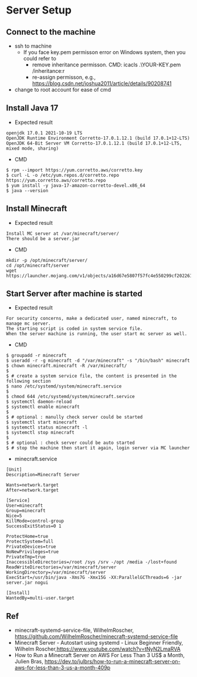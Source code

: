 # Server Setup

## Connect to the machine
* ssh to machine
  * If you face key.pem permisson error on Windows system, then you could refer to 
    * remove inheritance permisson. CMD: icacls .\YOUR-KEY.pem /inheritance:r
    * re-assign permisson, e.g., https://blog.csdn.net/joshua2011/article/details/90208741 
* change to root account for ease of cmd

## Install Java 17
* Expected result
```
openjdk 17.0.1 2021-10-19 LTS
OpenJDK Runtime Environment Corretto-17.0.1.12.1 (build 17.0.1+12-LTS)
OpenJDK 64-Bit Server VM Corretto-17.0.1.12.1 (build 17.0.1+12-LTS, mixed mode, sharing)
```

* CMD
```
$ rpm --import https://yum.corretto.aws/corretto.key
$ curl -L -o /etc/yum.repos.d/corretto.repo https://yum.corretto.aws/corretto.repo
$ yum install -y java-17-amazon-corretto-devel.x86_64
$ java --version
```

## Install Minecraft
* Expected result
```
Install MC server at /var/minecraft/server/
There should be a server.jar
```
* CMD
```
mkdir -p /opt/minecraft/server/
cd /opt/minecraft/server
wget https://launcher.mojang.com/v1/objects/a16d67e5807f57fc4e550299cf20226194497dc2/server.jar
```

## Start Server after machine is started
* Expected result
```
For security concerns, make a dedicated user, named minecraft, to manage mc server.
The starting script is coded in system service file.
When the server machine is running, the user start mc server as well.
```
* CMD
```
$ groupadd -r minecraft
$ useradd -r -g minecraft -d "/var/minecraft" -s "/bin/bash" minecraft
$ chown minecraft.minecraft -R /var/minecraft/
$ 
$ # create a system service file, the content is presented in the following section
$ nano /etc/systemd/system/minecraft.service
$ 
$ chmod 644 /etc/systemd/system/minecraft.service
$ systemctl daemon-reload
$ systemctl enable minecraft
$ 
$ # optional : manully check server could be started
$ systemctl start minecraft
$ systemctl status minecraft -l
$ systemctl stop minecraft
$
$ # optional : check server could be auto started
$ # stop the machine then start it again, login server via MC launcher
```

* minecraft.service
```
[Unit]
Description=Minecraft Server

Wants=network.target
After=network.target

[Service]
User=minecraft
Group=minecraft
Nice=5
KillMode=control-group
SuccessExitStatus=0 1

ProtectHome=true
ProtectSystem=full
PrivateDevices=true
NoNewPrivileges=true
PrivateTmp=true
InaccessibleDirectories=/root /sys /srv -/opt /media -/lost+found
ReadWriteDirectories=/var/minecraft/server
WorkingDirectory=/var/minecraft/server
ExecStart=/usr/bin/java -Xms7G -Xmx15G -XX:ParallelGCThreads=6 -jar server.jar nogui

[Install]
WantedBy=multi-user.target
```

## Ref
* minecraft-systemd-service-file, WilhelmRoscher, https://github.com/WilhelmRoscher/minecraft-systemd-service-file
* Minecraft Server - Autostart using systemd - Linux Beginner Friendly, Wilhelm Roscher,https://www.youtube.com/watch?v=tNyN2LmaRVA
* How to Run a Minecraft Server on AWS For Less Than 3 US$ a Month, Julien Bras, https://dev.to/julbrs/how-to-run-a-minecraft-server-on-aws-for-less-than-3-us-a-month-409p
